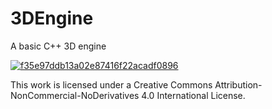 # 3DEngine
A basic C++ 3D engine

<a href="https://gifyu.com/image/S4eqE"><img src="https://s6.gifyu.com/images/S4eqE.gif" alt="f35e97ddb13a02e87416f22acadf0896" border="0" /></a>

This work is licensed under a Creative Commons Attribution-NonCommercial-NoDerivatives 4.0 International License.
